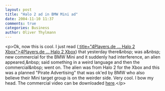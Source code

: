 ```yaml
---
layout: post
title: "Halo 2 ad in BMW Mini ad"
date: 2004-11-10 11:37
comments: true
categories: Business
author: Oliver Thylmann
---
```



&lt;p&gt;Ok, now this is cool. I just read ([ title=&quot;4Players.de ... Halo 2 Xbox&quot;&gt;4Players.de ... Halo 2 Xbox](http://www.4players.de/rendersite.php?LAYOUT=dispnews&amp;sid=&amp;newsid=36609&amp;SYSTEM=XBox)) that yesterday there&amp;nbsp; was a&amp;nbsp; new commercial for the BMW Mini and it suddenly had interference, an alien appeared,&amp;nbsp; said something in a weird language and then the commercial&amp;nbsp; went on. The alien was from Halo 2 for the Xbox and this was a planned &quot;Pirate Advertising&quot; that was ok'ed by BMW who also believe their Mini target group is on the weirder side. Very cool. I bow my head. The commercial video can be downloaded [here](http://www.4players.de/rendersite.php?LAYOUT=download_start&amp;sid=&amp;DOWNLOADID=7620&amp;SYSTEM=XBox&amp;STARTDOWNLOAD=1).&lt;/p&gt;


